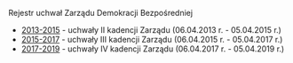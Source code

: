 Rejestr uchwał Zarządu Demokracji Bezpośredniej 

* [2013-2015](http://bip.db.org.pl/Zarzad-DB-uchwaly/2013-2015) - uchwały II kadencji Zarządu (06.04.2013 r. - 05.04.2015 r.)
* [2015-2017](http://bip.db.org.pl/pages/Zarzad-DB-uchwaly/2015-2017/) - uchwały III kadencji Zarządu (06.04.2015 r. - 05.04.2017 r.)
* [2017-2019](http://bip.db.org.pl/pages/Zarzad-DB-uchwaly/2017-2019/) - uchwały IV kadencji Zarządu (06.04.2017 r. - 05.04.2019 r.)
